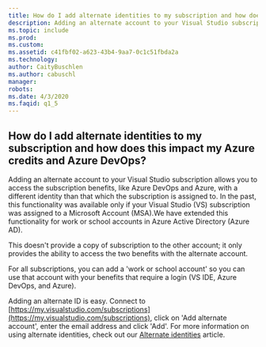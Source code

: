 ```yaml
---
title: How do I add alternate identities to my subscription and how does this impact my Azure credits and Azure DevOps?
description: Adding an alternate account to your Visual Studio subscription allows you to access the subscription benefits, like Azure DevOps and...
ms.topic: include
ms.prod: 
ms.custom: 
ms.assetid: c41fbf02-a623-43b4-9aa7-0c1c51fbda2a
ms.technology: 
author: CaityBuschlen
ms.author: cabuschl
manager: 
robots: 
ms.date: 4/3/2020
ms.faqid: q1_5
---
```


## How do I add alternate identities to my subscription and how does this impact my Azure credits and Azure DevOps?

Adding an alternate account to your Visual Studio subscription allows you to access the subscription benefits, like Azure DevOps and Azure, with a different identity than that which the subscription is assigned to. In the past, this functionality was available only if your Visual Studio (VS) subscription was assigned to a Microsoft Account (MSA).We have extended this functionality for work or school accounts in Azure Active Directory (Azure AD).

This doesn't provide a copy of subscription to the other account; it only provides the ability to access the two benefits with the alternate account.

For all subscriptions, you can add a 'work or school account' so you can use that account with your benefits that require a login (VS IDE, Azure DevOps, and Azure).

Adding an alternate ID is easy. Connect to [https://my.visualstudio.com/subscriptions](https://my.visualstudio.com/subscriptions), click on 'Add alternate account', enter the email address and click 'Add'. For more information on using alternate identities, check out our [Alternate identities](https://docs.microsoft.com/visualstudio/subscriptions/vs-alternate-identity) article.
